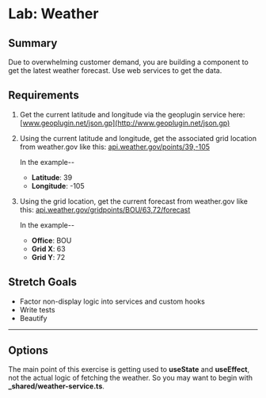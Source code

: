 # Lab: Weather

## Summary

Due to overwhelming customer demand, you are building a component to get the latest weather forecast. Use web services to get the data.

## Requirements

1.  Get the current latitude and longitude via the geoplugin service here: [www.geoplugin.net/json.gp](http://www.geoplugin.net/json.gp)

2.  Using the current latitude and longitude, get the associated grid location from weather.gov like this:
    [api.weather.gov/points/39,-105](https://api.weather.gov/points/39,-105)

    In the example--

    - **Latitude**: 39
    - **Longitude**: -105

3.  Using the grid location, get the current forecast from weather.gov like this:
    [api.weather.gov/gridpoints/BOU/63,72/forecast](https://api.weather.gov/gridpoints/BOU/63,72/forecast)

    In the example--

    - **Office**: BOU
    - **Grid X**: 63
    - **Grid Y**: 72

## Stretch Goals

- Factor non-display logic into services and custom hooks
- Write tests
- Beautify

---

## Options

The main point of this exercise is getting used to **useState** and **useEffect**, not the actual logic of fetching the weather. So you may want to begin with **\_shared/weather-service.ts**.
